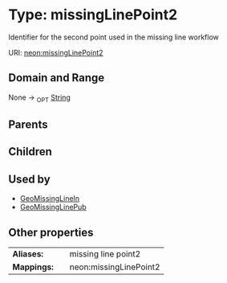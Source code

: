 
# Type: missingLinePoint2


Identifier for the second point used in the missing line workflow

URI: [neon:missingLinePoint2](https://data.neonscience.org/missingLinePoint2)


## Domain and Range

None ->  <sub>OPT</sub> [String](types/String.md)

## Parents


## Children


## Used by

 * [GeoMissingLineIn](GeoMissingLineIn.md)
 * [GeoMissingLinePub](GeoMissingLinePub.md)

## Other properties

|  |  |  |
| --- | --- | --- |
| **Aliases:** | | missing line point2 |
| **Mappings:** | | neon:missingLinePoint2 |

